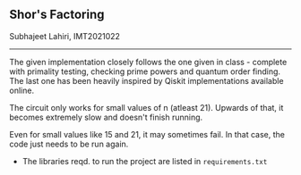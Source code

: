 ## Shor's Factoring
Subhajeet Lahiri, IMT2021022

---

The given implementation closely follows the one given in class - complete with primality testing, checking prime powers and quantum order finding. The last one has been heavily inspired by Qiskit implementations available online. 

The circuit only works for small values of n (atleast 21). Upwards of that, it becomes extremely slow and doesn't finish running. 

Even for small values like 15 and 21, it may sometimes fail. In that case, the code just needs to be run again.

- The libraries reqd. to run the project are listed in `requirements.txt`